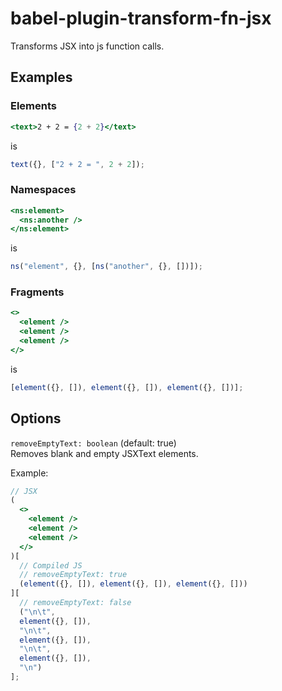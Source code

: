 # babel-plugin-transform-fn-jsx

Transforms JSX into js function calls.

## Examples

### Elements

```jsx
<text>2 + 2 = {2 + 2}</text>
```

is

```js
text({}, ["2 + 2 = ", 2 + 2]);
```

### Namespaces

```jsx
<ns:element>
  <ns:another />
</ns:element>
```

is

```js
ns("element", {}, [ns("another", {}, [])]);
```

### Fragments

```jsx
<>
  <element />
  <element />
  <element />
</>
```

is

```js
[element({}, []), element({}, []), element({}, [])];
```

## Options

`removeEmptyText: boolean` (default: true)  
Removes blank and empty JSXText elements.

Example:

```jsx
// JSX
(
  <>
    <element />
    <element />
    <element />
  </>
)[
  // Compiled JS
  // removeEmptyText: true
  (element({}, []), element({}, []), element({}, []))
][
  // removeEmptyText: false
  ("\n\t",
  element({}, []),
  "\n\t",
  element({}, []),
  "\n\t",
  element({}, []),
  "\n")
];
```
